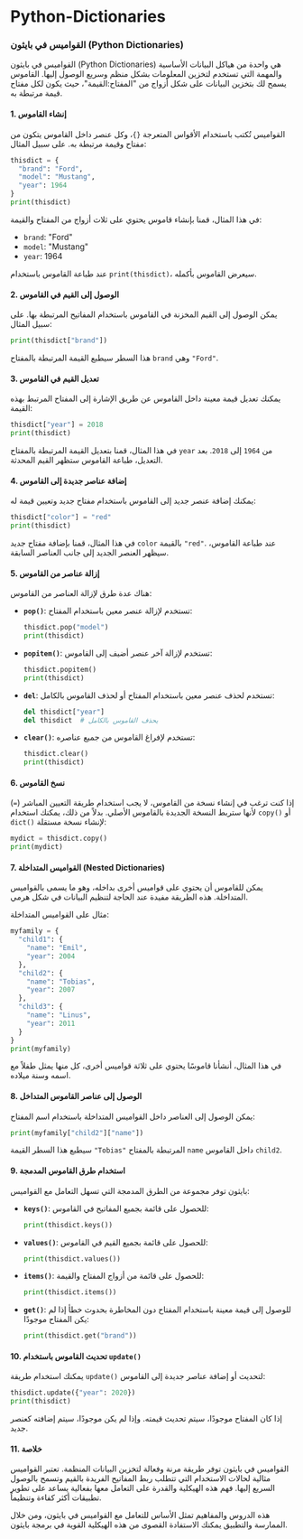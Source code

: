 # Python-Dictionaries

### القواميس في بايثون (Python Dictionaries)

القواميس في بايثون (Python Dictionaries) هي واحدة من هياكل البيانات الأساسية والمهمة التي تستخدم لتخزين المعلومات بشكل منظم وسريع الوصول إليها. القاموس يسمح لك بتخزين البيانات على شكل أزواج من "المفتاح:القيمة"، حيث يكون لكل مفتاح قيمة مرتبطة به.

#### 1. إنشاء القاموس

القواميس تُكتب باستخدام الأقواس المتعرجة `{}`، وكل عنصر داخل القاموس يتكون من مفتاح وقيمة مرتبطة به. على سبيل المثال:

```python
thisdict = {
  "brand": "Ford",
  "model": "Mustang",
  "year": 1964
}
print(thisdict)
```

في هذا المثال، قمنا بإنشاء قاموس يحتوي على ثلاث أزواج من المفتاح والقيمة: 
- `brand`: "Ford"
- `model`: "Mustang"
- `year`: 1964

عند طباعة القاموس باستخدام `print(thisdict)`، سيعرض القاموس بأكمله.

#### 2. الوصول إلى القيم في القاموس

يمكن الوصول إلى القيم المخزنة في القاموس باستخدام المفاتيح المرتبطة بها. على سبيل المثال:

```python
print(thisdict["brand"])
```

هذا السطر سيطبع القيمة المرتبطة بالمفتاح `brand` وهي `"Ford"`.

#### 3. تعديل القيم في القاموس

يمكنك تعديل قيمة معينة داخل القاموس عن طريق الإشارة إلى المفتاح المرتبط بهذه القيمة:

```python
thisdict["year"] = 2018
print(thisdict)
```

في هذا المثال، قمنا بتعديل القيمة المرتبطة بالمفتاح `year` من `1964` إلى `2018`. بعد التعديل، طباعة القاموس ستظهر القيم المحدثة.

#### 4. إضافة عناصر جديدة إلى القاموس

يمكنك إضافة عنصر جديد إلى القاموس باستخدام مفتاح جديد وتعيين قيمة له:

```python
thisdict["color"] = "red"
print(thisdict)
```

في هذا المثال، قمنا بإضافة مفتاح جديد `color` بالقيمة `"red"`. عند طباعة القاموس، سيظهر العنصر الجديد إلى جانب العناصر السابقة.

#### 5. إزالة عناصر من القاموس

هناك عدة طرق لإزالة العناصر من القاموس:

- **`pop()`**: تستخدم لإزالة عنصر معين باستخدام المفتاح:
  ```python
  thisdict.pop("model")
  print(thisdict)
  ```

- **`popitem()`**: تستخدم لإزالة آخر عنصر أضيف إلى القاموس:
  ```python
  thisdict.popitem()
  print(thisdict)
  ```

- **`del`**: تستخدم لحذف عنصر معين باستخدام المفتاح أو لحذف القاموس بالكامل:
  ```python
  del thisdict["year"]
  del thisdict  # يحذف القاموس بالكامل
  ```

- **`clear()`**: تستخدم لإفراغ القاموس من جميع عناصره:
  ```python
  thisdict.clear()
  print(thisdict)
  ```

#### 6. نسخ القاموس

إذا كنت ترغب في إنشاء نسخة من القاموس، لا يجب استخدام طريقة التعيين المباشر (`=`) لأنها ستربط النسخة الجديدة بالقاموس الأصلي. بدلاً من ذلك، يمكنك استخدام `copy()` أو `dict()` لإنشاء نسخة مستقلة:

```python
mydict = thisdict.copy()
print(mydict)
```

#### 7. القواميس المتداخلة (Nested Dictionaries)

يمكن للقاموس أن يحتوي على قواميس أخرى بداخله، وهو ما يسمى بالقواميس المتداخلة. هذه الطريقة مفيدة عند الحاجة لتنظيم البيانات في شكل هرمي.

مثال على القواميس المتداخلة:

```python
myfamily = {
  "child1": {
    "name": "Emil",
    "year": 2004
  },
  "child2": {
    "name": "Tobias",
    "year": 2007
  },
  "child3": {
    "name": "Linus",
    "year": 2011
  }
}
print(myfamily)
```

في هذا المثال، أنشأنا قاموسًا يحتوي على ثلاثة قواميس أخرى، كل منها يمثل طفلاً مع اسمه وسنة ميلاده.

#### 8. الوصول إلى عناصر القاموس المتداخل

يمكن الوصول إلى العناصر داخل القواميس المتداخلة باستخدام اسم المفتاح:

```python
print(myfamily["child2"]["name"])
```

سيطبع هذا السطر القيمة `"Tobias"` المرتبطة بالمفتاح `name` داخل القاموس `child2`.

#### 9. استخدام طرق القاموس المدمجة

بايثون توفر مجموعة من الطرق المدمجة التي تسهل التعامل مع القواميس:

- **`keys()`**: للحصول على قائمة بجميع المفاتيح في القاموس:
  ```python
  print(thisdict.keys())
  ```

- **`values()`**: للحصول على قائمة بجميع القيم في القاموس:
  ```python
  print(thisdict.values())
  ```

- **`items()`**: للحصول على قائمة من أزواج المفتاح والقيمة:
  ```python
  print(thisdict.items())
  ```

- **`get()`**: للوصول إلى قيمة معينة باستخدام المفتاح دون المخاطرة بحدوث خطأ إذا لم يكن المفتاح موجودًا:
  ```python
  print(thisdict.get("brand"))
  ```

#### 10. تحديث القاموس باستخدام `update()`

يمكنك استخدام طريقة `update()` لتحديث أو إضافة عناصر جديدة إلى القاموس:

```python
thisdict.update({"year": 2020})
print(thisdict)
```

إذا كان المفتاح موجودًا، سيتم تحديث قيمته. وإذا لم يكن موجودًا، سيتم إضافته كعنصر جديد.

#### 11. خلاصة

القواميس في بايثون توفر طريقة مرنة وفعالة لتخزين البيانات المنظمة. تعتبر القواميس مثالية لحالات الاستخدام التي تتطلب ربط المفاتيح الفريدة بالقيم وتسمح بالوصول السريع إليها. فهم هذه الهيكلية والقدرة على التعامل معها بفعالية يساعد على تطوير تطبيقات أكثر كفاءة وتنظيماً.

هذه الدروس والمفاهيم تمثل الأساس للتعامل مع القواميس في بايثون، ومن خلال الممارسة والتطبيق يمكنك الاستفادة القصوى من هذه الهيكلية القوية في برمجة بايثون.
